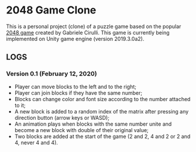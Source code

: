 # 2048 Game Clone
 
This is a personal project (clone) of a puzzle game based on the popular <a href="https://play2048.co">2048 game</a> created by Gabriele Cirulli.
This game is currently being implemented on Unity game engine (version 2019.3.0a2).

## LOGS

### Version 0.1 (February 12, 2020)
- Player can move blocks to the left and to the right;
- Player can join blocks if they have the same number;
- Blocks can change color and font size according to the number attached to it;
- A new block is added to a random index of the matrix after pressing any direction button (arrow keys or WASD);
- An animation plays when blocks with the same number unite and become a new block with double of their original value;
- Two blocks are added at the start of the game (2 and 2, 4 and 2 or 2 and 4, never 4 and 4).
